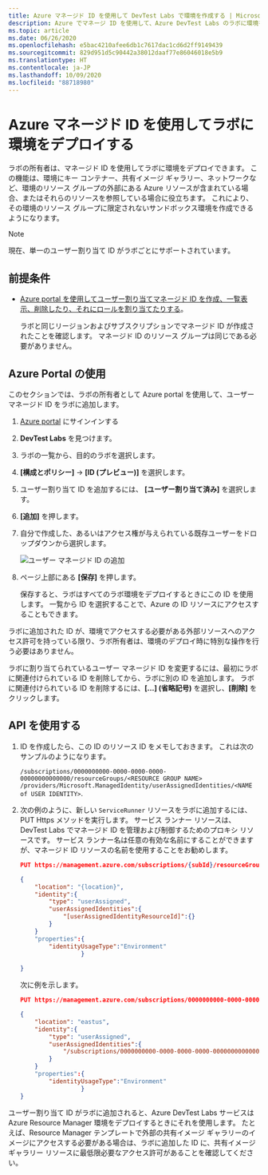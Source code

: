 ```yaml
---
title: Azure マネージド ID を使用して DevTest Labs で環境を作成する | Microsoft Docs
description: Azure でマネージ ID を使用して、Azure DevTest Labs のラボに環境をデプロイする方法について説明します。
ms.topic: article
ms.date: 06/26/2020
ms.openlocfilehash: e5bac4210afee6db1c7617dac1cd6d2ff9149439
ms.sourcegitcommit: 829d951d5c90442a38012daaf77e86046018e5b9
ms.translationtype: HT
ms.contentlocale: ja-JP
ms.lasthandoff: 10/09/2020
ms.locfileid: "88718980"
---
```

# <a name="use-azure-managed-identities-to-deploy-environments-in-a-lab"></a>Azure マネージド ID を使用してラボに環境をデプロイする 

ラボの所有者は、マネージド ID を使用してラボに環境をデプロイできます。 この機能は、環境にキー コンテナー、共有イメージ ギャラリー、ネットワークなど、環境のリソース グループの外部にある Azure リソースが含まれている場合、またはそれらのリソースを参照している場合に役立ちます。 これにより、その環境のリソース グループに限定されないサンドボックス環境を作成できるようになります。

> [!NOTE]
> 現在、単一のユーザー割り当て ID がラボごとにサポートされています。 

## <a name="prerequisites"></a>前提条件

- [Azure portal を使用してユーザー割り当てマネージド ID を作成、一覧表示、削除したり、それにロールを割り当てたりする](../active-directory/managed-identities-azure-resources/how-to-manage-ua-identity-portal.md)。 
    
    ラボと同じリージョンおよびサブスクリプションでマネージド ID が作成されたことを確認します。 マネージド ID のリソース グループは同じである必要がありません。

## <a name="use-azure-portal"></a>Azure Portal の使用

このセクションでは、ラボの所有者として Azure portal を使用して、ユーザー マネージド ID をラボに追加します。 

1. [Azure portal](https://portal.azure.com) にサインインする
1. **DevTest Labs** を見つけます。
1. ラボの一覧から、目的のラボを選択します。
1. **[構成とポリシー]**  ->  **[ID (プレビュー)]** を選択します。 
1. ユーザー割り当て ID を追加するには、 **[ユーザー割り当て済み]** を選択します。
1. **[追加]** を押します。
1. 自分で作成した、あるいはアクセス権が与えられている既存ユーザーをドロップダウンから選択します。
 
    ![ユーザー マネージド ID の追加](./media/use-managed-identities-environments/add-user-managed-identity.png)
1. ページ上部にある **[保存]** を押します。

    保存すると、ラボはすべてのラボ環境をデプロイするときにこの ID を使用します。 一覧から ID を選択することで、Azure の ID リソースにアクセスすることもできます。 

ラボに追加された ID が、環境でアクセスする必要がある外部リソースへのアクセス許可を持っている限り、ラボ所有者は、環境のデプロイ時に特別な操作を行う必要はありません。 

ラボに割り当てられているユーザー マネージド ID を変更するには、最初にラボに関連付けられている ID を削除してから、ラボに別の ID を追加します。 ラボに関連付けられている ID を削除するには、**[...] (省略記号)** を選択し、**[削除]** をクリックします。 

## <a name="use-api"></a>API を使用する

1. ID を作成したら、この ID のリソース ID をメモしておきます。 これは次のサンプルのようになります。 

    `/subscriptions/0000000000-0000-0000-0000-00000000000000/resourceGroups/<RESOURCE GROUP NAME> /providers/Microsoft.ManagedIdentity/userAssignedIdentities/<NAME of USER IDENTITY>`.
1. 次の例のように、新しい `ServiceRunner` リソースをラボに追加するには、PUT Https メソッドを実行します。 サービス ランナー リソースは、DevTest Labs でマネージド ID を管理および制御するためのプロキシ リソースです。 サービス ランナー名は任意の有効な名前にすることができますが、マネージド ID リソースの名前を使用することをお勧めします。 
 
    ```json
    PUT https://management.azure.com/subscriptions/{subId}/resourceGroups/{rg}/providers/Microsoft.Devtestlab/labs/{yourlabname}/serviceRunners/{serviceRunnerName}

    {
        "location": "{location}",
        "identity":{
            "type": "userAssigned",
            "userAssignedIdentities":{
                "[userAssignedIdentityResourceId]":{}
            }
        }
        "properties":{
            "identityUsageType":"Environment"
                     }
          
    }
    ```
 
    次に例を示します。 

    ```json
    PUT https://management.azure.com/subscriptions/0000000000-0000-0000-0000-000000000000000/resourceGroups/exampleRG/providers/Microsoft.Devtestlab/labs/mylab/serviceRunners/sampleuseridentity

    {
        "location": "eastus",
        "identity":{
            "type": "userAssigned",
            "userAssignedIdentities":{
                "/subscriptions/0000000000-0000-0000-0000-000000000000000/resourceGroups/exampleRG/providers/Microsoft.ManagedIdentity/userAssignedIdentities/sampleuseridentity":{}
            }
        }
        "properties":{
            "identityUsageType":"Environment"
                     }
    }
    ```
 
ユーザー割り当て ID がラボに追加されると、Azure DevTest Labs サービスは Azure Resource Manager 環境をデプロイするときにそれを使用します。 たとえば、Resource Manager テンプレートで外部の共有イメージ ギャラリーのイメージにアクセスする必要がある場合は、ラボに追加した ID に、共有イメージ ギャラリー リソースに最低限必要なアクセス許可があることを確認してください。 
